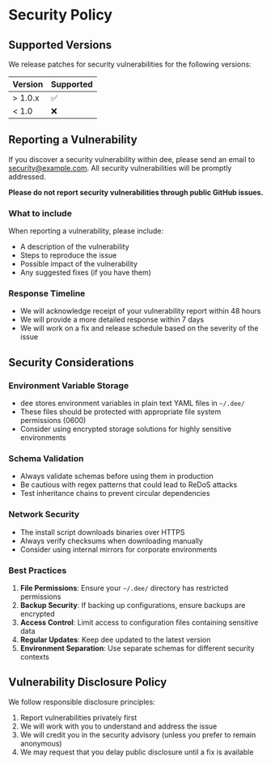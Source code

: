 # Security Policy

## Supported Versions

We release patches for security vulnerabilities for the following versions:

| Version | Supported          |
| ------- | ------------------ |
| > 1.0.x | :white_check_mark: |
| < 1.0   | :x:                |

## Reporting a Vulnerability

If you discover a security vulnerability within dee, please send an email to security@example.com. All security vulnerabilities will be promptly addressed.

**Please do not report security vulnerabilities through public GitHub issues.**

### What to include

When reporting a vulnerability, please include:

- A description of the vulnerability
- Steps to reproduce the issue
- Possible impact of the vulnerability
- Any suggested fixes (if you have them)

### Response Timeline

- We will acknowledge receipt of your vulnerability report within 48 hours
- We will provide a more detailed response within 7 days
- We will work on a fix and release schedule based on the severity of the issue

## Security Considerations

### Environment Variable Storage

- dee stores environment variables in plain text YAML files in `~/.dee/`
- These files should be protected with appropriate file system permissions (0600)
- Consider using encrypted storage solutions for highly sensitive environments

### Schema Validation

- Always validate schemas before using them in production
- Be cautious with regex patterns that could lead to ReDoS attacks
- Test inheritance chains to prevent circular dependencies

### Network Security

- The install script downloads binaries over HTTPS
- Always verify checksums when downloading manually
- Consider using internal mirrors for corporate environments

### Best Practices

1. **File Permissions**: Ensure your `~/.dee/` directory has restricted permissions
2. **Backup Security**: If backing up configurations, ensure backups are encrypted
3. **Access Control**: Limit access to configuration files containing sensitive data
4. **Regular Updates**: Keep dee updated to the latest version
5. **Environment Separation**: Use separate schemas for different security contexts

## Vulnerability Disclosure Policy

We follow responsible disclosure principles:

1. Report vulnerabilities privately first
2. We will work with you to understand and address the issue
3. We will credit you in the security advisory (unless you prefer to remain anonymous)
4. We may request that you delay public disclosure until a fix is available